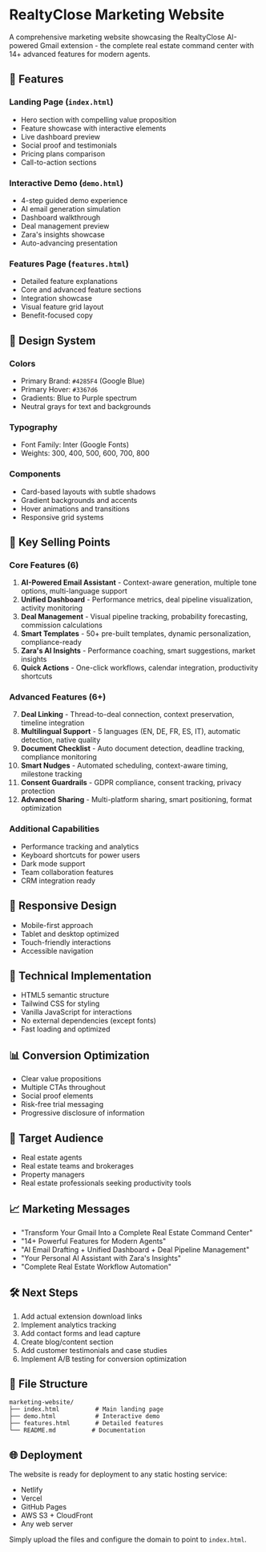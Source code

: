 # RealtyClose Marketing Website
<!-- Deploy trigger: Pop++ implementation with electric gradients -->

A comprehensive marketing website showcasing the RealtyClose AI-powered Gmail extension - the complete real estate command center with 14+ advanced features for modern agents.

## 🌟 Features

### Landing Page (`index.html`)
- Hero section with compelling value proposition
- Feature showcase with interactive elements
- Live dashboard preview
- Social proof and testimonials
- Pricing plans comparison
- Call-to-action sections

### Interactive Demo (`demo.html`)
- 4-step guided demo experience
- AI email generation simulation
- Dashboard walkthrough
- Deal management preview
- Zara's insights showcase
- Auto-advancing presentation

### Features Page (`features.html`)
- Detailed feature explanations
- Core and advanced feature sections
- Integration showcase
- Visual feature grid layout
- Benefit-focused copy

## 🎨 Design System

### Colors
- Primary Brand: `#4285F4` (Google Blue)
- Primary Hover: `#3367d6`
- Gradients: Blue to Purple spectrum
- Neutral grays for text and backgrounds

### Typography
- Font Family: Inter (Google Fonts)
- Weights: 300, 400, 500, 600, 700, 800

### Components
- Card-based layouts with subtle shadows
- Gradient backgrounds and accents
- Hover animations and transitions
- Responsive grid systems

## 🚀 Key Selling Points

### Core Features (6)
1. **AI-Powered Email Assistant** - Context-aware generation, multiple tone options, multi-language support
2. **Unified Dashboard** - Performance metrics, deal pipeline visualization, activity monitoring  
3. **Deal Management** - Visual pipeline tracking, probability forecasting, commission calculations
4. **Smart Templates** - 50+ pre-built templates, dynamic personalization, compliance-ready
5. **Zara's AI Insights** - Performance coaching, smart suggestions, market insights
6. **Quick Actions** - One-click workflows, calendar integration, productivity shortcuts

### Advanced Features (6+)
7. **Deal Linking** - Thread-to-deal connection, context preservation, timeline integration
8. **Multilingual Support** - 5 languages (EN, DE, FR, ES, IT), automatic detection, native quality
9. **Document Checklist** - Auto document detection, deadline tracking, compliance monitoring
10. **Smart Nudges** - Automated scheduling, context-aware timing, milestone tracking
11. **Consent Guardrails** - GDPR compliance, consent tracking, privacy protection
12. **Advanced Sharing** - Multi-platform sharing, smart positioning, format optimization

### Additional Capabilities
- Performance tracking and analytics
- Keyboard shortcuts for power users
- Dark mode support
- Team collaboration features
- CRM integration ready

## 📱 Responsive Design

- Mobile-first approach
- Tablet and desktop optimized
- Touch-friendly interactions
- Accessible navigation

## 🔧 Technical Implementation

- HTML5 semantic structure
- Tailwind CSS for styling
- Vanilla JavaScript for interactions
- No external dependencies (except fonts)
- Fast loading and optimized

## 📊 Conversion Optimization

- Clear value propositions
- Multiple CTAs throughout
- Social proof elements
- Risk-free trial messaging
- Progressive disclosure of information

## 🎯 Target Audience

- Real estate agents
- Real estate teams and brokerages
- Property managers
- Real estate professionals seeking productivity tools

## 📈 Marketing Messages

- "Transform Your Gmail Into a Complete Real Estate Command Center"
- "14+ Powerful Features for Modern Agents"
- "AI Email Drafting + Unified Dashboard + Deal Pipeline Management"
- "Your Personal AI Assistant with Zara's Insights"
- "Complete Real Estate Workflow Automation"

## 🛠 Next Steps

1. Add actual extension download links
2. Implement analytics tracking
3. Add contact forms and lead capture
4. Create blog/content section
5. Add customer testimonials and case studies
6. Implement A/B testing for conversion optimization

## 📂 File Structure

```
marketing-website/
├── index.html          # Main landing page
├── demo.html           # Interactive demo
├── features.html       # Detailed features
└── README.md          # Documentation
```

## 🌐 Deployment

The website is ready for deployment to any static hosting service:
- Netlify
- Vercel  
- GitHub Pages
- AWS S3 + CloudFront
- Any web server

Simply upload the files and configure the domain to point to `index.html`.
